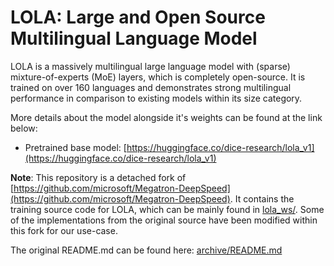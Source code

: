 # LOLA: Large and Open Source Multilingual Language Model

LOLA is a massively multilingual large language model with (sparse) mixture-of-experts (MoE) layers, which is completely open-source. It is trained on over 160 languages and demonstrates strong multilingual performance in comparison to existing models within its size category.

More details about the model alongside it's weights can be found at the link below:
- Pretrained base model: [https://huggingface.co/dice-research/lola_v1](https://huggingface.co/dice-research/lola_v1) <br>
<!-- - Instructions fine-tuned model: [https://huggingface.co/dice-research/lola_v1_alpaca_instructions](https://huggingface.co/dice-research/lola_v1_alpaca_instructions) -->

**Note**: This repository is a detached fork of [https://github.com/microsoft/Megatron-DeepSpeed](https://github.com/microsoft/Megatron-DeepSpeed). It contains the training source code for LOLA, which can be mainly found in [lola_ws/](./lola_ws). Some of the implementations from the original source have been modified within this fork for our use-case.

The original README.md can be found here: [archive/README.md](./archive/README.md)
